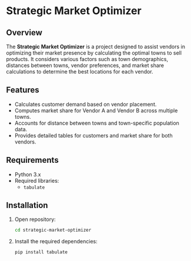 # Strategic Market Optimizer

## Overview

The **Strategic Market Optimizer** is a project designed to assist vendors in optimizing their market presence by calculating the optimal towns to sell products. It considers various factors such as town demographics, distances between towns, vendor preferences, and market share calculations to determine the best locations for each vendor.

## Features

- Calculates customer demand based on vendor placement.
- Computes market share for Vendor A and Vendor B across multiple towns.
- Accounts for distance between towns and town-specific population data.
- Provides detailed tables for customers and market share for both vendors.

## Requirements

- Python 3.x
- Required libraries:
  - `tabulate`

## Installation

1. Open repository:
   ```bash
   cd strategic-market-optimizer

2. Install the required dependencies:
    ```bash
    pip install tabulate
